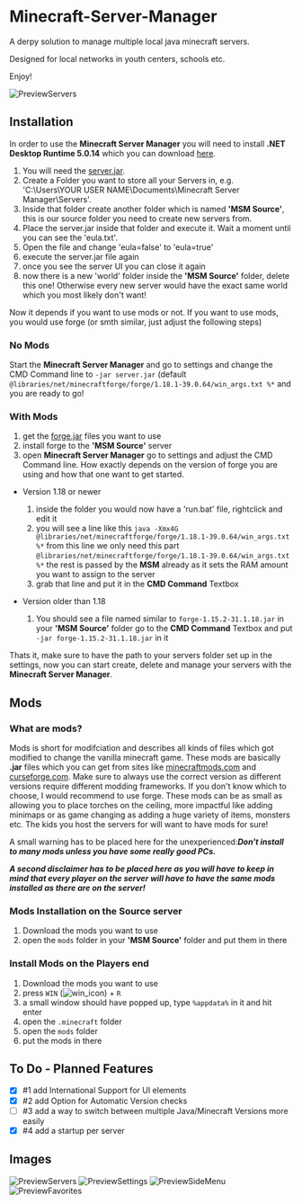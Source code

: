 # Minecraft-Server-Manager
A derpy solution to manage multiple local java minecraft servers.

Designed for local networks in youth centers, schools etc. 

Enjoy!

![PreviewServers](https://user-images.githubusercontent.com/99297851/153873081-1da6f202-c484-4e37-8282-441dab4bd23f.png)

## Installation
In order to use the **Minecraft Server Manager** you will need to install **.NET Desktop Runtime 5.0.14** which you can download [here](https://dotnet.microsoft.com/en-us/download/dotnet/5.0).
1. You will need the [server.jar](https://www.minecraft.net/en-us/download/server).
2. Create a Folder you want to store all your Servers in, e.g. 'C:\Users\YOUR USER NAME\Documents\Minecraft Server Manager\Servers\'.
3. Inside that folder create another folder which is named **'MSM Source'**, this is our source folder you need to create new servers from.
4. Place the server.jar inside that folder and execute it. Wait a moment until you can see the 'eula.txt'.
5. Open the file and change 'eula=false' to 'eula=true'
6. execute the server.jar file again
7. once you see the server UI you can close it again
8. now there is a new 'world' folder inside the **'MSM Source'** folder, delete this one! Otherwise every new server would have the exact same world which you most likely don't want!

Now it depends if you want to use mods or not. If you want to use mods, you would use forge (or smth similar, just adjust the following steps)

### No Mods
Start the **Minecraft Server Manager** and go to settings and change the CMD Command line to `-jar server.jar` (default `@libraries/net/minecraftforge/forge/1.18.1-39.0.64/win_args.txt %*` and you are ready to go!

### With Mods
1. get the [forge.jar](https://files.minecraftforge.net/net/minecraftforge/forge/) files you want to use
2. install forge to the **'MSM Source'** server
3. open **Minecraft Server Manager** go to settings and adjust the CMD Command line. How exactly depends on the version of forge you are using and how that one want to get started.
  - Version 1.18 or newer
    1. inside the folder you would now have a 'run.bat' file, rightclick and edit it
    2. you will see a line like this `java -Xmx4G @libraries/net/minecraftforge/forge/1.18.1-39.0.64/win_args.txt %*` from this line we only need this part `@libraries/net/minecraftforge/forge/1.18.1-39.0.64/win_args.txt %*` the rest is passed by the **MSM** already as it sets the RAM amount you want to assign to the server
    3. grab that line and put it in the **CMD Command** Textbox
    

  - Version older than 1.18
    1. You should see a file named similar to `forge-1.15.2-31.1.18.jar` in your **'MSM Source'** folder go to the **CMD Command** Textbox and put `-jar forge-1.15.2-31.1.18.jar` in it
 
 Thats it, make sure to have the path to your servers folder set up in the settings, now you can start create, delete and manage your servers with the **Minecraft Server Manager**.

## Mods
### What are mods?
Mods is short for modifciation and describes all kinds of files which got modified to change the vanilla minecraft game.
These mods are basically **.jar** files which you can get from sites like [minecraftmods.com](https://www.minecraftmods.com/) and [curseforge.com](https://www.curseforge.com/minecraft/mc-mods). Make sure to always use the correct version as different versions require different modding frameworks. If you don't know which to choose, I would recommend to use forge.
These mods can be as small as allowing you to place torches on the ceiling, more impactful like adding minimaps or as game changing as adding a huge variety of items, monsters etc. The kids you host the servers for will want to have mods for sure!

A small warning has to be placed here for the unexperienced:***Don't install to many mods unless you have some really good PCs.*** 

***A second disclaimer has to be placed here as you will have to keep in mind that every player on the server will have to have the same mods installed as there are on the server!***

### Mods Installation on the Source server
1. Download the mods you want to use
2. open the `mods` folder in your **'MSM Source'** folder and put them in there

### Install Mods on the Players end
1. Download the mods you want to use
2. press `WIN` (![win_icon](https://user-images.githubusercontent.com/99297851/153912042-b4956d65-1f79-4bb3-8b03-63bbeae1c464.png)) + `R`
3. a small window should have popped up, type `%appdata%` in it and hit enter
4. open the `.minecraft` folder
5. open the `mods` folder
6. put the mods in there

## To Do - Planned Features
- [x] #1 add International Support for UI elements
- [x] #2 add Option for Automatic Version checks
- [ ] #3 add a way to switch between multiple Java/Minecraft Versions more easily
- [x] #4 add a startup per server

## Images
![PreviewServers](https://user-images.githubusercontent.com/99297851/153873081-1da6f202-c484-4e37-8282-441dab4bd23f.png)
![PreviewSettings](https://user-images.githubusercontent.com/99297851/153873150-9b6a82f2-234d-4768-87d1-b42c064f75f8.png)
![PreviewSideMenu](https://user-images.githubusercontent.com/99297851/153873204-82b1f774-25a1-440b-b649-eaf998f22e11.png)
![PreviewFavorites](https://user-images.githubusercontent.com/99297851/153873367-72c37764-b75c-4c87-8bea-87f654a1f014.png)
